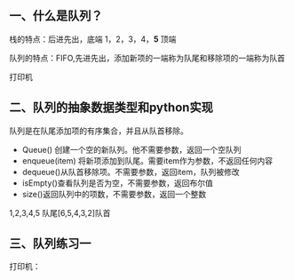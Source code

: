 ## 一、什么是队列？

栈的特点：后进先出，底端 1，2，3，4，**5** 顶端

队列的特点：FIFO,先进先出，添加新项的一端称为队尾和移除项的一端称为队首

打印机

## 二、队列的抽象数据类型和python实现

队列是在队尾添加项的有序集合，并且从队首移除。

- Queue() 创建一个空的新队列。他不需要参数，返回一个空队列
- enqueue(item) 将新项添加到队尾。需要item作为参数，不返回任何内容
- dequeue()从队首移除项。不需要参数，返回item，队列被修改
- isEmpty()查看队列是否为空，不需要参数，返回布尔值
- size()返回队列中的项数，不需要参数，返回一个整数

1,2,3,4,5 队尾[6,5,4,3,2]队首

## 三、队列练习一

打印机：
